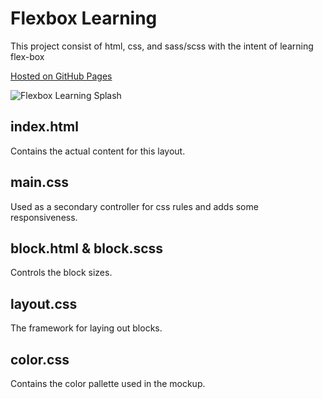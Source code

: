 # Flexbox Learning
This project consist of html, css, and sass/scss with the intent of learning flex-box

[Hosted on GitHub Pages](https://brianlinggadjaja.github.io/flexbox_learning/)


![Flexbox Learning Splash](https://repository-images.githubusercontent.com/140443544/f11c8c00-85ca-11eb-894c-e6c9f1fded4a)

## index.html
Contains the actual content for this layout.

## main.css
Used as a secondary controller for css rules and adds some responsiveness.

## block.html & block.scss
Controls the block sizes.

## layout.css
The framework for laying out blocks.

## color.css
Contains the color pallette used in the mockup.
